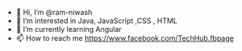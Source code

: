 - 👋 Hi, I’m @ram-niwash
- 👀 I’m interested in Java, JavaScript ,CSS , HTML 
- 🌱 I’m currently learning Angular 
- 📫 How to reach me https://www.facebook.com/TechHub.fbpage
